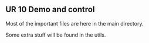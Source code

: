 ## UR 10 Demo and control 
Most of the important files are here in the main directory.

Some extra stuff will be found in the utils.